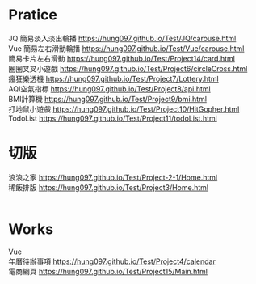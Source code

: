 # Pratice
JQ
簡易淡入淡出輪播 https://hung097.github.io/Test/JQ/carouse.html</br>
Vue
簡易左右滑動輪播 https://hung097.github.io/Test/Vue/carouse.html</br>
簡易卡片左右滑動 https://hung097.github.io/Test/Project14/card.html</br>
圈圈叉叉小遊戲 https://hung097.github.io/Test/Project6/circleCross.html</br>
瘋狂樂透機 https://hung097.github.io/Test/Project7/Lottery.html</br>
AQI空氣指標 https://hung097.github.io/Test/Project8/api.html</br>
BMI計算機 https://hung097.github.io/Test/Project9/bmi.html</br>
打地鼠小遊戲 https://hung097.github.io/Test/Project10/HitGopher.html</br>
TodoList https://hung097.github.io/Test/Project11/todoList.html<br>

# 切版
浪浪之家 https://hung097.github.io/Test/Project-2-1/Home.html</br>
稀飯排版 https://hung097.github.io/Test/Project3/Home.html</br><br>

# Works
Vue<br>
年曆待辦事項 https://hung097.github.io/Test/Project4/calendar</br>
電商網頁 https://hung097.github.io/Test/Project15/Main.html</br>
